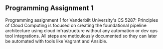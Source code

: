 ## Programming Assignment 1
Programming assignment 1 for Vanderbilt University's CS 5287: Principles of Cloud Computing is focused on creating the foundational pipeline architecture using cloud infrastructure without any automation or dev ops tool integrations. All steps are meticulously documented so they can later be automated with tools like Vagrant and Ansible.